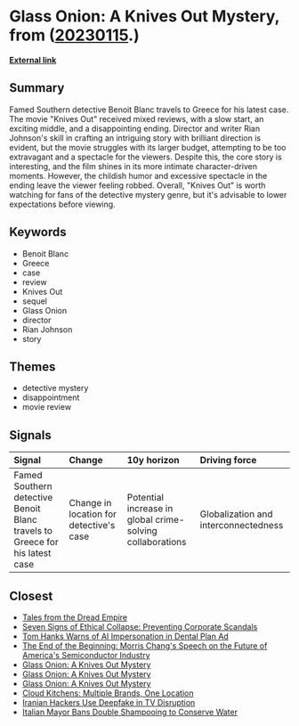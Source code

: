 # __Glass Onion: A Knives Out Mystery__, from ([20230115](https://kghosh.substack.com/p/20230115).)

__[External link](https://www.imdb.com/title/tt11564570/)__



## Summary

Famed Southern detective Benoit Blanc travels to Greece for his latest case. The movie "Knives Out" received mixed reviews, with a slow start, an exciting middle, and a disappointing ending. Director and writer Rian Johnson's skill in crafting an intriguing story with brilliant direction is evident, but the movie struggles with its larger budget, attempting to be too extravagant and a spectacle for the viewers. Despite this, the core story is interesting, and the film shines in its more intimate character-driven moments. However, the childish humor and excessive spectacle in the ending leave the viewer feeling robbed. Overall, "Knives Out" is worth watching for fans of the detective mystery genre, but it's advisable to lower expectations before viewing.

## Keywords

* Benoit Blanc
* Greece
* case
* review
* Knives Out
* sequel
* Glass Onion
* director
* Rian Johnson
* story

## Themes

* detective mystery
* disappointment
* movie review

## Signals

| Signal                                                                      | Change                                  | 10y horizon                                               | Driving force                        |
|:----------------------------------------------------------------------------|:----------------------------------------|:----------------------------------------------------------|:-------------------------------------|
| Famed Southern detective Benoit Blanc travels to Greece for his latest case | Change in location for detective's case | Potential increase in global crime-solving collaborations | Globalization and interconnectedness |

## Closest

* [Tales from the Dread Empire](de13b93138ad10bd9ac0a343c80147b5)
* [Seven Signs of Ethical Collapse: Preventing Corporate Scandals](45854362019860740951c83df1c7122e)
* [Tom Hanks Warns of AI Impersonation in Dental Plan Ad](a6a85ffaf515094e85437d112d6f19b7)
* [The End of the Beginning: Morris Chang's Speech on the Future of America's Semiconductor Industry](0fce5ae3e73cafb8739ab8c2c63ebad5)
* [Glass Onion: A Knives Out Mystery](2635806aedc11d6ca9c3ca9a7520c586)
* [Glass Onion: A Knives Out Mystery](2635806aedc11d6ca9c3ca9a7520c586)
* [Glass Onion: A Knives Out Mystery](2635806aedc11d6ca9c3ca9a7520c586)
* [Cloud Kitchens: Multiple Brands, One Location](922837a7daf20516c8487df8f6e20ae7)
* [Iranian Hackers Use Deepfake in TV Disruption](25f3ff23280cd27f74b3b60e9168d657)
* [Italian Mayor Bans Double Shampooing to Conserve Water](8b237d611e4dd25c311c3939451bb53c)